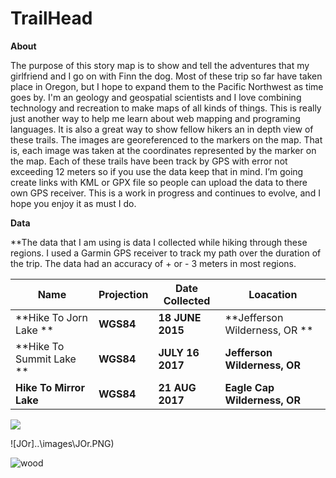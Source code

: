 # TrailHead



**About**

The purpose of this story map is to show and tell the adventures that my girlfriend and I go on with Finn the dog. Most of these trip so far have taken place in Oregon, but I hope to expand them to the Pacific Northwest as time goes by. I'm an geology and geospatial scientists and I love combining technology and recreation to make maps of all kinds of things. This is really just another way to help me learn about web mapping and programing languages. It is also a great way to show fellow hikers an in depth view of these trails. The images are georeferenced to the markers on the map. That is, each image was taken at the coordinates represented by the marker on the map. Each of these trails have been track by GPS with error not exceeding 12 meters so if you use the data keep that in mind. I’m going create links with KML or GPX file so people can upload the data to there own GPS receiver. This is a work in progress and continues to evolve, and I hope you enjoy it as must I do.

**Data**

**The data that I am using is data I collected while hiking through these regions. I used a Garmin GPS receiver to track my path over the duration of the trip. The data had an accuracy of  + or - 3 meters in most regions.

| Name                     | Projection | Date Collected   | Loacation                     |
| ------------------------ | ---------- | ---------------- | ----------------------------- |
| **Hike To Jorn Lake **   | **WGS84**  | **18 JUNE 2015** | **Jefferson Wilderness, OR ** |
| **Hike To Summit Lake ** | **WGS84**  | **JULY 16 2017** | **Jefferson Wilderness, OR**  |
| **Hike To Mirror Lake**  | **WGS84**  | **21 AUG 2017**  | **Eagle Cap Wilderness, OR**  |



![](..\images\sum.PNG)

![JOr]..\images\JOr.PNG)

![wood](..\images\wood.PNG)
